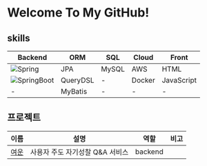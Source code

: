 [badge-spring]: https://img.shields.io/badge/spring-%236DB33F.svg?style=for-the-badge&logo=spring&logoColor=white
[badge-springboot]: https://img.shields.io/badge/springboot-6DB33F.svg?style=for-the-badge&logo=springboot&logoColor=white
[badge-docker]: https://img.shields.io/badge/docker-%230db7ed.svg?style=for-the-badge&logo=docker&logoColor=white

# Welcome To My GitHub!

## skills
| **Backend**                     | **ORM**       | **SQL** | **Cloud** | **Front**     |
|---------------                  |---------------|---------|-----------|---------------|
| ![Spring][badge-spring]         | JPA           | MySQL   | AWS       | HTML          |
| ![SpringBoot][badge-springboot] | QueryDSL      | -       | Docker    | JavaScript    |
| -                               | MyBatis       | -       | -         | -             |

[yeoun]: https://github.com/Yeoun-project/yeoun

## 프로젝트
| **이름**      | **설명**                      | **역할** | **비고** |
|   ----        |   ----                        |   ----   |   ----   |
| [여운]([yeoun]) | 사용자 주도 자기성찰 Q&A 서비스 | backend |          |
